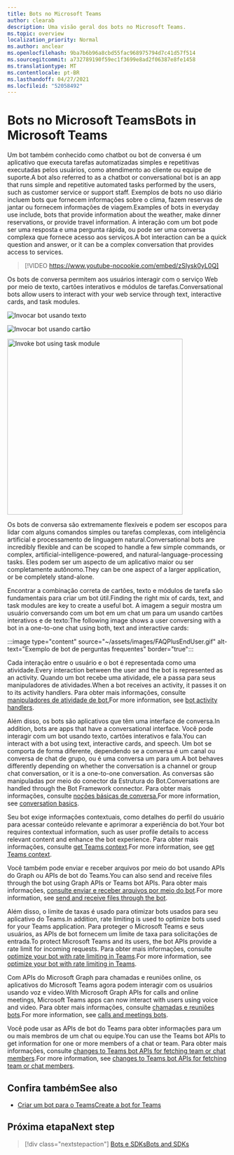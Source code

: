```yaml
---
title: Bots no Microsoft Teams
author: clearab
description: Uma visão geral dos bots no Microsoft Teams.
ms.topic: overview
localization_priority: Normal
ms.author: anclear
ms.openlocfilehash: 9ba7b6b96a8cbd55fac968975794d7c41d57f514
ms.sourcegitcommit: a732789190f59ec1f3699e8ad2f06387e8fe1458
ms.translationtype: MT
ms.contentlocale: pt-BR
ms.lasthandoff: 04/27/2021
ms.locfileid: "52058492"
---
```

# <a name="bots-in-microsoft-teams"></a><span data-ttu-id="d307d-103">Bots no Microsoft Teams</span><span class="sxs-lookup"><span data-stu-id="d307d-103">Bots in Microsoft Teams</span></span>

<span data-ttu-id="d307d-104">Um bot também conhecido como chatbot ou bot de conversa é um aplicativo que executa tarefas automatizadas simples e repetitivas executadas pelos usuários, como atendimento ao cliente ou equipe de suporte.</span><span class="sxs-lookup"><span data-stu-id="d307d-104">A bot also referred to as a chatbot or conversational bot is an app that runs simple and repetitive automated tasks performed by the users, such as customer service or support staff.</span></span> <span data-ttu-id="d307d-105">Exemplos de bots no uso diário incluem bots que fornecem informações sobre o clima, fazem reservas de jantar ou fornecem informações de viagem.</span><span class="sxs-lookup"><span data-stu-id="d307d-105">Examples of bots in everyday use include, bots that provide information about the weather, make dinner reservations, or provide travel information.</span></span> <span data-ttu-id="d307d-106">A interação com um bot pode ser uma resposta e uma pergunta rápida, ou pode ser uma conversa complexa que fornece acesso aos serviços.</span><span class="sxs-lookup"><span data-stu-id="d307d-106">A bot interaction can be a quick question and answer, or it can be a complex conversation that provides access to services.</span></span>

> [!VIDEO https://www.youtube-nocookie.com/embed/zSIysk0yL0Q]

<span data-ttu-id="d307d-107">Os bots de conversa permitem aos usuários interagir com o serviço Web por meio de texto, cartões interativos e módulos de tarefas.</span><span class="sxs-lookup"><span data-stu-id="d307d-107">Conversational bots allow users to interact with your web service through text, interactive cards, and task modules.</span></span>

![Invocar bot usando texto](~/assets/images/invokebotwithtext.png)

![Invocar bot usando cartão](~/assets/images/invokebotwithcard.png)

<img src="~/assets/images/task-module-example.png" alt="Invoke bot using task module" width="400"/>

<span data-ttu-id="d307d-110">Os bots de conversa são extremamente flexíveis e podem ser escopos para lidar com alguns comandos simples ou tarefas complexas, com inteligência artificial e processamento de linguagem natural.</span><span class="sxs-lookup"><span data-stu-id="d307d-110">Conversational bots are incredibly flexible and can be scoped to handle a few simple commands, or complex, artificial-intelligence-powered, and natural-language-processing tasks.</span></span> <span data-ttu-id="d307d-111">Eles podem ser um aspecto de um aplicativo maior ou ser completamente autônomo.</span><span class="sxs-lookup"><span data-stu-id="d307d-111">They can be one aspect of a larger application, or be completely stand-alone.</span></span>

<span data-ttu-id="d307d-112">Encontrar a combinação correta de cartões, texto e módulos de tarefa são fundamentais para criar um bot útil.</span><span class="sxs-lookup"><span data-stu-id="d307d-112">Finding the right mix of cards, text, and task modules are key to create a useful bot.</span></span> <span data-ttu-id="d307d-113">A imagem a seguir mostra um usuário conversando com um bot em um chat um para um usando cartões interativos e de texto:</span><span class="sxs-lookup"><span data-stu-id="d307d-113">The following image shows a user conversing with a bot in a one-to-one chat using both, text and interactive cards:</span></span>

:::image type="content" source="~/assets/images/FAQPlusEndUser.gif" alt-text="Exemplo de bot de perguntas frequentes" border="true":::

<span data-ttu-id="d307d-115">Cada interação entre o usuário e o bot é representada como uma atividade.</span><span class="sxs-lookup"><span data-stu-id="d307d-115">Every interaction between the user and the bot is represented as an activity.</span></span> <span data-ttu-id="d307d-116">Quando um bot recebe uma atividade, ele a passa para seus manipuladores de atividades.</span><span class="sxs-lookup"><span data-stu-id="d307d-116">When a bot receives an activity, it passes it on to its activity handlers.</span></span> <span data-ttu-id="d307d-117">Para obter mais informações, consulte [manipuladores de atividade de bot.](~/bots/bot-basics.md)</span><span class="sxs-lookup"><span data-stu-id="d307d-117">For more information, see [bot activity handlers](~/bots/bot-basics.md).</span></span> 

<span data-ttu-id="d307d-118">Além disso, os bots são aplicativos que têm uma interface de conversa.</span><span class="sxs-lookup"><span data-stu-id="d307d-118">In addition, bots are apps that have a conversational interface.</span></span> <span data-ttu-id="d307d-119">Você pode interagir com um bot usando texto, cartões interativos e fala.</span><span class="sxs-lookup"><span data-stu-id="d307d-119">You can interact with a bot using text, interactive cards, and speech.</span></span> <span data-ttu-id="d307d-120">Um bot se comporta de forma diferente, dependendo se a conversa é um canal ou conversa de chat de grupo, ou é uma conversa um para um.</span><span class="sxs-lookup"><span data-stu-id="d307d-120">A bot behaves differently depending on whether the conversation is a channel or group chat conversation, or it is a one-to-one conversation.</span></span> <span data-ttu-id="d307d-121">As conversas são manipuladas por meio do conector da Estrutura do Bot.</span><span class="sxs-lookup"><span data-stu-id="d307d-121">Conversations are handled through the Bot Framework connector.</span></span> <span data-ttu-id="d307d-122">Para obter mais informações, consulte [noções básicas de conversa.](~/bots/how-to/conversations/conversation-basics.md)</span><span class="sxs-lookup"><span data-stu-id="d307d-122">For more information, see [conversation basics](~/bots/how-to/conversations/conversation-basics.md).</span></span>

<span data-ttu-id="d307d-123">Seu bot exige informações contextuais, como detalhes do perfil do usuário para acessar conteúdo relevante e aprimorar a experiência do bot.</span><span class="sxs-lookup"><span data-stu-id="d307d-123">Your bot requires contextual information, such as user profile details to access relevant content and enhance the bot experience.</span></span> <span data-ttu-id="d307d-124">Para obter mais informações, consulte [get Teams context](~/bots/how-to/get-teams-context.md).</span><span class="sxs-lookup"><span data-stu-id="d307d-124">For more information, see [get Teams context](~/bots/how-to/get-teams-context.md).</span></span> 

<span data-ttu-id="d307d-125">Você também pode enviar e receber arquivos por meio do bot usando APIs do Graph ou APIs de bot do Teams.</span><span class="sxs-lookup"><span data-stu-id="d307d-125">You can also send and receive files through the bot using Graph APIs or Teams bot APIs.</span></span> <span data-ttu-id="d307d-126">Para obter mais informações, [consulte enviar e receber arquivos por meio do bot](~/bots/how-to/bots-filesv4.md).</span><span class="sxs-lookup"><span data-stu-id="d307d-126">For more information, see [send and receive files through the bot](~/bots/how-to/bots-filesv4.md).</span></span>

<span data-ttu-id="d307d-127">Além disso, o limite de taxas é usado para otimizar bots usados para seu aplicativo do Teams.</span><span class="sxs-lookup"><span data-stu-id="d307d-127">In addition, rate limiting is used to optimize bots used for your Teams application.</span></span> <span data-ttu-id="d307d-128">Para proteger o Microsoft Teams e seus usuários, as APIs de bot fornecem um limite de taxa para solicitações de entrada.</span><span class="sxs-lookup"><span data-stu-id="d307d-128">To protect Microsoft Teams and its users, the bot APIs provide a rate limit for incoming requests.</span></span> <span data-ttu-id="d307d-129">Para obter mais informações, consulte [optimize your bot with rate limiting in Teams](~/bots/how-to/rate-limit.md).</span><span class="sxs-lookup"><span data-stu-id="d307d-129">For more information, see [optimize your bot with rate limiting in Teams](~/bots/how-to/rate-limit.md).</span></span>

<span data-ttu-id="d307d-130">Com APIs do Microsoft Graph para chamadas e reuniões online, os aplicativos do Microsoft Teams agora podem interagir com os usuários usando voz e vídeo.</span><span class="sxs-lookup"><span data-stu-id="d307d-130">With Microsoft Graph APIs for calls and online meetings, Microsoft Teams apps can now interact with users using voice and video.</span></span> <span data-ttu-id="d307d-131">Para obter mais informações, consulte [chamadas e reuniões bots](~/bots/calls-and-meetings/calls-meetings-bots-overview.md).</span><span class="sxs-lookup"><span data-stu-id="d307d-131">For more information, see [calls and meetings bots](~/bots/calls-and-meetings/calls-meetings-bots-overview.md).</span></span> 

<span data-ttu-id="d307d-132">Você pode usar as APIs de bot do Teams para obter informações para um ou mais membros de um chat ou equipe.</span><span class="sxs-lookup"><span data-stu-id="d307d-132">You can use the Teams bot APIs to get information for one or more members of a chat or team.</span></span> <span data-ttu-id="d307d-133">Para obter mais informações, consulte [changes to Teams bot APIs for fetching team or chat members](~/resources/team-chat-member-api-changes.md).</span><span class="sxs-lookup"><span data-stu-id="d307d-133">For more information, see [changes to Teams bot APIs for fetching team or chat members](~/resources/team-chat-member-api-changes.md).</span></span>

## <a name="see-also"></a><span data-ttu-id="d307d-134">Confira também</span><span class="sxs-lookup"><span data-stu-id="d307d-134">See also</span></span>

- [<span data-ttu-id="d307d-135">Criar um bot para o Teams</span><span class="sxs-lookup"><span data-stu-id="d307d-135">Create a bot for Teams</span></span>](~/bots/how-to/create-a-bot-for-teams.md)

## <a name="next-step"></a><span data-ttu-id="d307d-136">Próxima etapa</span><span class="sxs-lookup"><span data-stu-id="d307d-136">Next step</span></span>

> [!div class="nextstepaction"]
> [<span data-ttu-id="d307d-137">Bots e SDKs</span><span class="sxs-lookup"><span data-stu-id="d307d-137">Bots and SDKs</span></span>](~/bots/bot-features.md)
